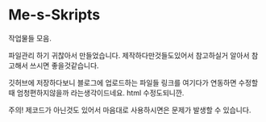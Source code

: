 # Me-s-Skripts
작업물들 모음.

파일관리 하기 귀찮아서 만들었습니다.
제작하다만것들도있어서 참고하실거 알아서 참고해서 쓰시면 좋을것같습니다.

깃허브에 저장하다보니 블로그에 업로드하는 파일들 링크를 여기다가 연동하면 수정할때 엄청편하지않을까 라는생각이드네요.
html 수정도되니깐.

주의! 제코드가 아닌것도 있어서 마음대로 사용하시면은 문제가 발생할 수 있습니다. 
